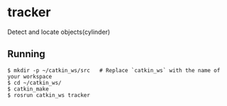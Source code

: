 # tracker
Detect and locate objects(cylinder)

## Running
```
$ mkdir -p ~/catkin_ws/src   # Replace `catkin_ws` with the name of your workspace
$ cd ~/catkin_ws/
$ catkin_make
$ rosrun catkin_ws tracker
